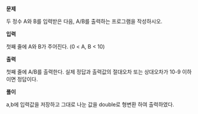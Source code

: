 **문제**

두 정수 A와 B를 입력받은 다음, A/B를 출력하는 프로그램을 작성하시오.


**입력**

첫째 줄에 A와 B가 주어진다. (0 < A, B < 10)


**출력**

첫째 줄에 A/B를 출력한다. 실제 정답과 출력값의 절대오차 또는 상대오차가 10-9 이하이면 정답이다.


**풀이**

a,b에 입력값을 저장하고 그대로 나눈 값을 
double로 형변환 하여 출력하였다.